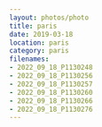 ```yaml
---
layout: photos/photo
title: paris
date: 2019-03-18
location: paris
category: paris
filenames: 
- 2022_09_18_P1130248
- 2022_09_18_P1130256
- 2022_09_18_P1130257
- 2022_09_18_P1130260
- 2022_09_18_P1130266
- 2022_09_18_P1130276
---
```

